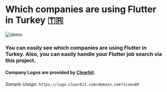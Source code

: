 # Which companies are using Flutter in Turkey 🇹🇷

![demo](https://user-images.githubusercontent.com/21019611/113452409-94173780-940c-11eb-8cfe-7bea32f70765.gif)


### You can easily see which companies are using Flutter in Turkey. Also, you can easily handle your Flutter job search via this project.
 
#### Company Logos are provided by [Clearbit](https://clearbit.com/).

###### Sample Usage: `https://logo.clearbit.com/domain.com?size=80`
